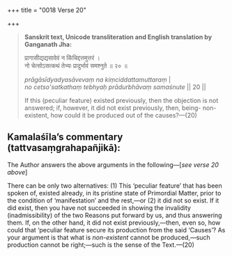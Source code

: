 +++
title = "0018 Verse 20"

+++
> **Sanskrit text, Unicode transliteration and English translation by Ganganath Jha:** 
>
> प्रागासीद्यद्यसावेवं न किंचिद्दत्तमुत्तरं ।  
> नो चेत्सोऽसत्कथं तेभ्यः प्रादुर्भावं समश्नुते ॥ २० ॥ 
>
> *prāgāsīdyadyasāvevaṃ na kiṃciddattamuttaraṃ* \|  
> *no cetso'satkathaṃ tebhyaḥ prādurbhāvaṃ samaśnute* \|\| 20 \|\| 
>
> If this (peculiar feature) existed previously, then the objection is not answered; if, however, it did not exist previously, then, being- non-existent, how could it be produced out of the causes?—(20)



## Kamalaśīla’s commentary (tattvasaṃgrahapañjikā):

The Author answers the above arguments in the following—[*see verse 20 above*]

There can be only two alternatives: (1) This ‘peculiar feature’ that has been spoken of, existed already, in its pristine state of Primordial Matter, prior to the condition of ‘manifestation’ and the rest,—or (2) it did not so exist. If it did exist, then you have not succeeded in showing the invalidity (inadmissibility) of the two Reasons put forward by us, and thus answering them. If, on the other hand, it did not exist previously,—then, even so, how could that ‘peculiar feature secure its production from the said ‘Causes’? As your argument is that what is *non-existent* cannot be produced,—such production cannot be right;—such is the sense of the Text.—(20)


